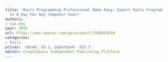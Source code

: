 ```yaml
---
title: 'Rails Programming Professional Made Easy: Expert Rails Programming Success
  In A Day For Any Computer User!'
authors:
- Sam Key
year: 2015
url: https://www.amazon.com/gp/product/1508462658
categories:
- Rails
prices: 'ebook: $3.1, paperbook: $15.2'
editor: CreateSpace Independent Publishing Platform
---
```

